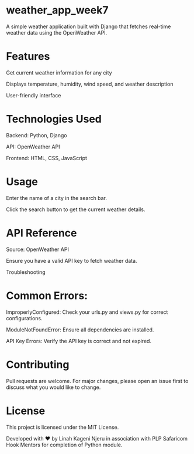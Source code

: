 # weather_app_week7

A simple weather application built with Django that fetches real-time weather data using the OpenWeather API.

# Features

Get current weather information for any city

Displays temperature, humidity, wind speed, and weather description

User-friendly interface

# Technologies Used

Backend: Python, Django

API: OpenWeather API

Frontend: HTML, CSS, JavaScript

# Usage

Enter the name of a city in the search bar.

Click the search button to get the current weather details.

# API Reference

Source: OpenWeather API

Ensure you have a valid API key to fetch weather data.

Troubleshooting

# Common Errors:

ImproperlyConfigured: Check your urls.py and views.py for correct configurations.

ModuleNotFoundError: Ensure all dependencies are installed.

API Key Errors: Verify the API key is correct and not expired.

# Contributing

Pull requests are welcome. For major changes, please open an issue first to discuss what you would like to change.

# License

This project is licensed under the MIT License.

Developed with ❤️ by Linah Kageni Njeru in association with PLP Safaricom Hook Mentors for completion of Python module.

